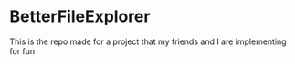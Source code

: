 # BetterFileExplorer
This is the repo made for a project that my friends and I are implementing for fun
